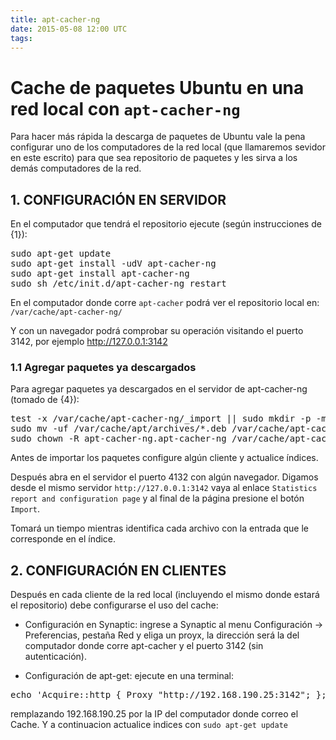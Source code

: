 ```yaml
---
title: apt-cacher-ng
date: 2015-05-08 12:00 UTC
tags:
---
```


# Cache de paquetes Ubuntu en una red local con ```apt-cacher-ng```


Para hacer más rápida la descarga de paquetes de Ubuntu vale la pena configurar
uno de los computadores de la red local (que llamaremos sevidor en este 
escrito) para que sea repositorio de paquetes y les sirva a los demás 
computadores de la red.

## 1. CONFIGURACIÓN EN SERVIDOR

En el computador que tendrá el repositorio ejecute (según instrucciones de {1}):

<pre>
sudo apt-get update
sudo apt-get install -udV apt-cacher-ng
sudo apt-get install apt-cacher-ng
sudo sh /etc/init.d/apt-cacher-ng restart
</pre>

En el computador donde corre ```apt-cacher``` podrá ver el repositorio 
local en: ```/var/cache/apt-cacher-ng/```

Y con un navegador podrá comprobar su operación visitando el puerto 3142, por 
ejemplo <http://127.0.0.1:3142>

### 1.1 Agregar paquetes ya descargados

Para agregar paquetes ya descargados en el servidor de apt-cacher-ng 
(tomado de {4}):

<pre>
test -x /var/cache/apt-cacher-ng/_import || sudo mkdir -p -m 2755 /var/cache/apt-cacher-ng/_import
sudo mv -uf /var/cache/apt/archives/*.deb /var/cache/apt-cacher-ng/_import/
sudo chown -R apt-cacher-ng.apt-cacher-ng /var/cache/apt-cacher-ng/_import
</pre>

Antes de importar los paquetes configure algún cliente y actualice índices.  

Después abra en el servidor el puerto 4132 con algún navegador. Digamos 
desde el mismo servidor ```http://127.0.0.1:3142```  vaya al enlace 
```Statistics report and configuration page``` y al final de la página 
presione el botón ```Import```.

Tomará un tiempo mientras identifica cada archivo con la entrada que le 
corresponde en el índice.


## 2. CONFIGURACIÓN EN CLIENTES

Después en cada cliente de la red local (incluyendo el mismo donde estará el 
repositorio) debe configurarse el uso del cache:

* Configuración en Synaptic: ingrese a Synaptic al menu 
  Configuración -> Preferencias, pestaña Red y eliga un proyx, la dirección 
  será la del computador donde corre apt-cacher y el puerto 3142 (sin 
  autenticación).

* Configuración de apt-get: ejecute en una terminal:
<pre>
echo 'Acquire::http { Proxy "http://192.168.190.25:3142"; };' | sudo tee /etc/apt/apt.conf.d/01apt-cacher-ng-proxy
</pre>

remplazando 192.168.190.25 por la IP del computador donde correo el Cache. 
Y  a continuacion actualice indices con ```sudo apt-get update```


